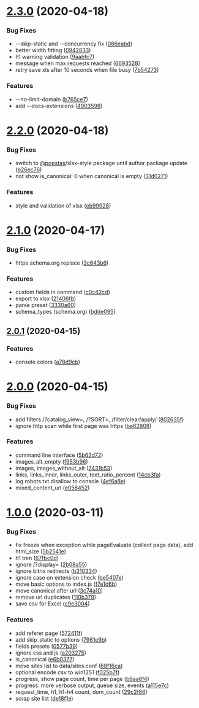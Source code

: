 # [2.3.0](https://github.com/viasite/sites-scraper/compare/v2.2.0...v2.3.0) (2020-04-18)


### Bug Fixes

* --skip-static and --concurrency fix ([086eabd](https://github.com/viasite/sites-scraper/commit/086eabd))
* better width fitting ([0942833](https://github.com/viasite/sites-scraper/commit/0942833))
* h1 warning validation ([9aabfc7](https://github.com/viasite/sites-scraper/commit/9aabfc7))
* message when max requests reached ([6693528](https://github.com/viasite/sites-scraper/commit/6693528))
* retry save xls after 10 seconds when file busy ([7b54273](https://github.com/viasite/sites-scraper/commit/7b54273))


### Features

* --no-limit-domain ([b765ce7](https://github.com/viasite/sites-scraper/commit/b765ce7))
* add --docs-extensions ([4903598](https://github.com/viasite/sites-scraper/commit/4903598))



# [2.2.0](https://github.com/viasite/sites-scraper/compare/v2.1.0...v2.2.0) (2020-04-18)


### Bug Fixes

*  switch to [@popstas](https://github.com/popstas)/xlsx-style package until author package update ([b26ec76](https://github.com/viasite/sites-scraper/commit/b26ec76))
* not show is_canonical: 0 when canonical is empty ([31d0271](https://github.com/viasite/sites-scraper/commit/31d0271))


### Features

* style and validation of xlsx ([eb99928](https://github.com/viasite/sites-scraper/commit/eb99928))



# [2.1.0](https://github.com/viasite/sites-scraper/compare/v2.0.1...v2.1.0) (2020-04-17)


### Bug Fixes

* https schema.org replace ([3c643b6](https://github.com/viasite/sites-scraper/commit/3c643b6))


### Features

* custom fields in command ([c0c42cd](https://github.com/viasite/sites-scraper/commit/c0c42cd))
* export to xlsx ([21406fb](https://github.com/viasite/sites-scraper/commit/21406fb))
* parse preset ([3330a60](https://github.com/viasite/sites-scraper/commit/3330a60))
* schema_types (schema.org) ([bdde095](https://github.com/viasite/sites-scraper/commit/bdde095))



## [2.0.1](https://github.com/viasite/sites-scraper/compare/v2.0.0...v2.0.1) (2020-04-15)


### Features

* console colors ([a78d9cb](https://github.com/viasite/sites-scraper/commit/a78d9cb))



# [2.0.0](https://github.com/viasite/sites-scraper/compare/v1.0.0...v2.0.0) (2020-04-15)


### Bug Fixes

* add filters /?catalog_view=, /?SORT=, /filter/clear/apply/ ([802635f](https://github.com/viasite/sites-scraper/commit/802635f))
* ignore http scan while first page was https ([be62808](https://github.com/viasite/sites-scraper/commit/be62808))


### Features

* command line interface ([5b62d72](https://github.com/viasite/sites-scraper/commit/5b62d72))
* images_alt_empty ([f953b96](https://github.com/viasite/sites-scraper/commit/f953b96))
* images, images_without_alt ([2431b53](https://github.com/viasite/sites-scraper/commit/2431b53))
* links, links_inner, links_outer, text_ratio_percent ([14cb3fa](https://github.com/viasite/sites-scraper/commit/14cb3fa))
* log robots.txt disallow to console ([4ef6a8e](https://github.com/viasite/sites-scraper/commit/4ef6a8e))
* mixed_content_url ([e058452](https://github.com/viasite/sites-scraper/commit/e058452))



# [1.0.0](https://github.com/viasite/sites-scraper/compare/de18f1e...v1.0.0) (2020-03-11)


### Bug Fixes

* fix freeze when exception while pageEvaluate (collect page data), add html_size ([5b2541e](https://github.com/viasite/sites-scraper/commit/5b2541e))
* h1 trim ([67fbc0d](https://github.com/viasite/sites-scraper/commit/67fbc0d))
* ignore /?display= ([2b08a55](https://github.com/viasite/sites-scraper/commit/2b08a55))
* ignore bitrix redirects ([b310334](https://github.com/viasite/sites-scraper/commit/b310334))
* ignore case on extension check ([be5407e](https://github.com/viasite/sites-scraper/commit/be5407e))
* move basic options to index.js ([f7e1d6b](https://github.com/viasite/sites-scraper/commit/f7e1d6b))
* move canonical after url ([3c74a10](https://github.com/viasite/sites-scraper/commit/3c74a10))
* remove url duplicates ([110b379](https://github.com/viasite/sites-scraper/commit/110b379))
* save csv for Excel ([c9e3004](https://github.com/viasite/sites-scraper/commit/c9e3004))


### Features

* add referer page ([572411f](https://github.com/viasite/sites-scraper/commit/572411f))
* add skip_static to options ([7981e9b](https://github.com/viasite/sites-scraper/commit/7981e9b))
* fields presets ([0577b39](https://github.com/viasite/sites-scraper/commit/0577b39))
* ignore css and js ([a203275](https://github.com/viasite/sites-scraper/commit/a203275))
* is_canonical ([e6b0377](https://github.com/viasite/sites-scraper/commit/e6b0377))
* move sites list to data/sites.conf ([68f16ca](https://github.com/viasite/sites-scraper/commit/68f16ca))
* optional encode csv to win1251 ([f025b7f](https://github.com/viasite/sites-scraper/commit/f025b7f))
* progress, show page count, time per page ([b6aa6f4](https://github.com/viasite/sites-scraper/commit/b6aa6f4))
* progress: more verbose output, queue size, events ([a115e7c](https://github.com/viasite/sites-scraper/commit/a115e7c))
* request_time, h1, h1-h4 count, dom_count ([29c2f86](https://github.com/viasite/sites-scraper/commit/29c2f86))
* scrap site list ([de18f1e](https://github.com/viasite/sites-scraper/commit/de18f1e))



